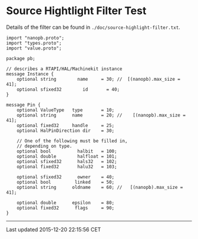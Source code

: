 Source Hightlight Filter Test
=============================

Details of the filter can be found in `./doc/source-highlight-filter.txt`.

    import "nanopb.proto";
    import "types.proto";
    import "value.proto";

    package pb;

    // describes a RTAPI/HAL/Machinekit instance
    message Instance {
        optional string        name     = 30; //  [(nanopb).max_size = 41];
        optional sfixed32        id       = 40;
    }

    message Pin {
        optional ValueType   type       = 10;
        optional string      name       = 20; //    [(nanopb).max_size = 41];
        optional fixed32     handle     = 25;
        optional HalPinDirection dir    = 30;

        // One of the following must be filled in,
        // depending on type.
        optional bool          halbit   = 100;
        optional double        halfloat = 101;
        optional sfixed32      hals32   = 102;
        optional fixed32       halu32   = 103;

        optional sfixed32      owner    = 40;
        optional bool         linked    = 50;
        optional string      oldname    = 60; //   [(nanopb).max_size = 41];

        optional double      epsilon    = 80;
        optional fixed32      flags     = 90;
    }

------------------------------------------------------------------------

Last updated 2015-12-20 22:15:56 CET


